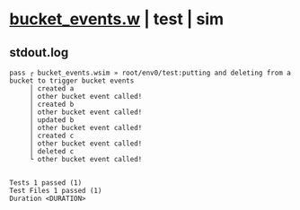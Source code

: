 # [bucket_events.w](../../../../../examples/tests/valid/bucket_events.w) | test | sim

## stdout.log
```log
pass ┌ bucket_events.wsim » root/env0/test:putting and deleting from a bucket to trigger bucket events
     │ created a
     │ other bucket event called!
     │ created b
     │ other bucket event called!
     │ updated b
     │ other bucket event called!
     │ created c
     │ other bucket event called!
     │ deleted c
     └ other bucket event called!
 
 
Tests 1 passed (1)
Test Files 1 passed (1)
Duration <DURATION>
```

